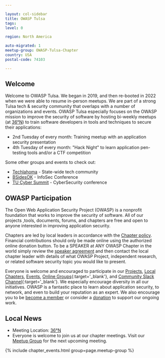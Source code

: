 ```yaml
---

layout: col-sidebar
title: OWASP Tulsa
tags: 
level: 0

region: North America

auto-migrated: 1
meetup-group: OWASP-Tulsa-Chapter
country: USA
postal-code: 74103

---
```


## Welcome
Welcome to OWASP Tulsa. We began in 2019, and then re-booted in 2022 when we were able to resume in-person meetups. We are part of a strong Tulsa tech & security community that overlaps with a number of organizations and events. OWASP Tulsa especially focuses on the OWASP mission to improve the security of software by hosting bi-weekly meetups (at [36°N](https://www.36n.co/)) to train software developers in tools and techniques to secure their applications:

* 2nd Tuesday of every month: Training meetup with an application security presentation
* 4th Tuesday of every month: "Hack Night" to learn application pen-testing tools and/or a CTF competition

Some other groups and events to check out:
* [Techlahoma](https://www.techlahoma.org/) - State-wide tech community
* [BSidesOK](https://bsidesok.com/) - InfoSec Conference
* [TU Cyber Summit](https://engineering.utulsa.edu/cyber-security-leadership-technology-summit/) - CyberSecurity conference

## OWASP Participation
The Open Web Application Security Project (OWASP) is a nonprofit foundation that works to improve the security of software. All of our projects ,tools, documents, forums, and chapters are free and open to anyone interested in improving application security. 

Chapters are led by local leaders in accordance with the [Chapter policy](https://owasp.org/www-policy/). Financial contributions should only be made online using the authorized online donation button. To be a SPEAKER at ANY OWASP Chapter in the world simply review the [speaker agreement](https://owasp.org/www-policy/) and then contact the local chapter leader with details of what OWASP Project, independent research, or related software security topic you would like to present.

Everyone is welcome and encouraged to participate in our [Projects](/projects), [Local Chapters](/chapters), [Events](/events), [Online Groups](https://groups.google.com/a/owasp.com/){:target='_blank'}, and [Community Slack Channel](https://owasp.slack.com/){:target='_blank'}. We especially encourage diversity in all our initiatives. OWASP is a fantastic place to learn about application security, to network, and even to build your reputation as an expert. We also encourage you to be [become a member](/membership) or consider a [donation](/donate) to support our ongoing work.

## Local News
- Meeting Location: [36°N](https://www.36n.co/)
- Everyone is welcome to join us at our chapter meetings.  Visit our [Meetup Group](https://www.meetup.com/OWASP-Tulsa-Chapter/) for the next upcoming meeting.

{% include chapter_events.html group=page.meetup-group %}
